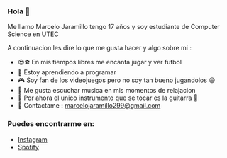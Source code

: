 ### Hola 👋


Me llamo Marcelo Jaramillo tengo 17 años y soy estudiante de Computer Science en UTEC  

A continuacion les dire lo que me gusta hacer y algo sobre mi :

- 😍⚽ En mis tiempos libres me encanta jugar y ver futbol
- 🌱 Estoy aprendiendo a programar 
- 🎮 Soy fan de los videojuegos pero no soy tan bueno jugandolos  😄
- 🎵 Me gusta escuchar musica en mis momentos de relajacion
- 🎼 Por ahora el unico instrumento que se tocar es la guitarra 🎸
- 💬 Contactame : marcelojaramillo299@gmail.com



### Puedes encontrarme en: 
- [Instagram](https://www.instagram.com/marcelojaramillo03/)
- [Spotify](https://open.spotify.com/user/31kbthtiwrcgs4cslqq5wpa6cviq)
